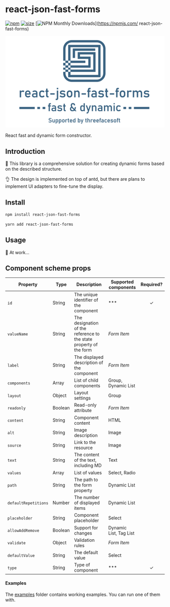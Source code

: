 # react-json-fast-forms
[![npm](https://img.shields.io/npm/v/react-json-fast-forms)](https://www.npmjs.com/package/react-hooks-worker)
[![size](https://img.shields.io/bundlephobia/minzip/react-json-fast-forms)](https://bundlephobia.com/result?p=react-json-fast-forms)
[![NPM Monthly Downloads](https://img.shields.io/npm/dm/snowflake-id.svg)](https://npmjs.com/ react-json-fast-forms)

![react-json-fast-forms](media/react-json-fast-forms.png)

React fast and dynamic form constructor.

## Introduction

🚀 This library is a comprehensive solution for creating dynamic forms based on the described structure.

👌 The design is implemented on top of antd, but there are plans to implement UI adapters to fine-tune the display.

## Install

```bash
npm install react-json-fast-forms
```
```bash
yarn add react-json-fast-forms
```

## Usage

🔧 At work...

## Component scheme props

| Property                  | Type        | Description                                                        | Supported components   | Required? | 
|---------------------------|-------------|--------------------------------------------------------------------|------------------------|:---------:|
| `id`                      | String      | The unique identifier of the component                             | ***                    |     ✓     |
| `valueName`               | String      | The designation of the reference to the state property of the form | *Form Item*            |           |
| `label`                   | String      | The displayed description of the component                         | *Form Item*            |           |
| `components`              | Array       | List of child components                                           | Group, Dynamic List    |           |
| `layout`                  | Object      | Layout settings                                                    | Group                  |           |
| `readonly`                | Boolean     | Read-only attribute                                                | *Form Item*            |           |
| `content`                 | String      | Component content                                                  | HTML                   |           |
| `alt`                     | String      | Image description                                                  | Image                  |           |
| `source`                  | String      | Link to the resource                                               | Image                  |           |
| `text`                    | String      | The content of the text, including MD                              | Text                   |           |
| `values`                  | Array       | List of values                                                     | Select, Radio          |           |
| `path`                    | String      | The path to the form property                                      | Dynamic List           |           |
| `defaultRepetitions`      | Number      | The number of displayed items                                      | Dynamic List           |           |
| `placeholder`             | String      | Component placeholder                                              | Select                 |           |
| `allowAddRemove`          | Boolean     | Support for changes                                                | Dynamic List, Tag List |           |
| `validate`                | Object      | Validation rules                                                   | *Form Item*            |           |
| `defaultValue`            | String      | The default value                                                  | Select                 |           |
| `type`                    | String      | Type of component                                                  | ***                    |     ✓     |

#### Examples

The [examples](examples) folder contains working examples.
You can run one of them with.